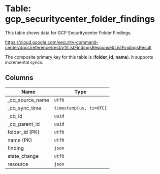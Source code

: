 # Table: gcp_securitycenter_folder_findings

This table shows data for GCP Securitycenter Folder Findings.

https://cloud.google.com/security-command-center/docs/reference/rest/v1/ListFindingsResponse#ListFindingsResult

The composite primary key for this table is (**folder_id**, **name**).
It supports incremental syncs.

## Columns

| Name          | Type          |
| ------------- | ------------- |
|_cq_source_name|`utf8`|
|_cq_sync_time|`timestamp[us, tz=UTC]`|
|_cq_id|`uuid`|
|_cq_parent_id|`uuid`|
|folder_id (PK)|`utf8`|
|name (PK)|`utf8`|
|finding|`json`|
|state_change|`utf8`|
|resource|`json`|